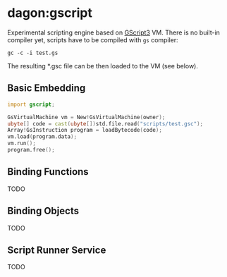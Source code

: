 # dagon:gscript

Experimental scripting engine based on [GScript3](https://github.com/gecko0307/gscript3) VM. There is no built-in compiler yet, scripts have to be compiled with `gs` compiler:

`gc -c -i test.gs`

The resulting *.gsc file can be then loaded to the VM (see below).

## Basic Embedding

```d
import gscript;

GsVirtualMachine vm = New!GsVirtualMachine(owner);
ubyte[] code = cast(ubyte[])std.file.read("scripts/test.gsc");
Array!GsInstruction program = loadBytecode(code);
vm.load(program.data);
vm.run();
program.free();
```

## Binding Functions

TODO

## Binding Objects

TODO

## Script Runner Service

TODO

